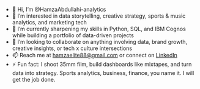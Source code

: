- 👋 Hi, I’m @HamzaAbdullahi-analytics  
- 👀 I’m interested in data storytelling, creative strategy, sports & music analytics, and marketing tech  
- 🌱 I’m currently sharpening my skills in Python, SQL, and IBM Cognos while building a portfolio of data-driven projects  
- 💞️ I’m looking to collaborate on anything involving data, brand growth, creative insights, or tech x culture intersections  
- 📫 Reach me at hamzaelite88@gmail.com or connect on [LinkedIn](https://www.linkedin.com/in/hamza-a-68a88013a/)    
- ⚡ Fun fact: I shoot 35mm film, build dashboards like mixtapes, and turn data into strategy. Sports analytics, business, finance, you name it. I will get the job done. 
